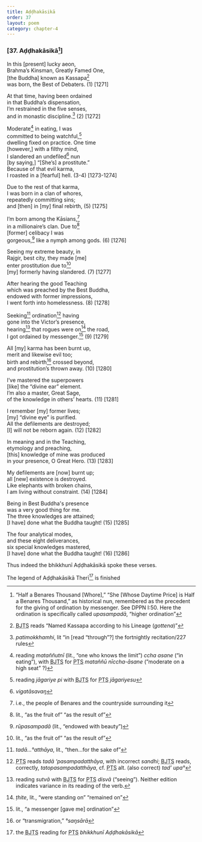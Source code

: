 ```yaml
---
title: Aḍḍhakāsikā
order: 37
layout: poem
category: chapter-4
---
```


### \[37. Aḍḍhakāsikā[^1]\]

In this \[present\] lucky aeon,  
Brahma’s Kinsman, Greatly Famed One,  
\[the Buddha\] known as Kassapa[^2]  
was born, the Best of Debaters. (1) \[1271\]

At that time, having been ordained  
in that Buddha’s dispensation,  
I’m restrained in the five senses,  
and in monastic discipline.[^3] (2) \[1272\]

Moderate[^4] in eating, I was  
committed to being watchful,[^5]  
dwelling fixed on practice. One time  
\[however,\] with a filthy mind,  
I slandered an undefiled[^6] nun  
\[by saying,\] “\[She’s\] a prostitute.”  
Because of that evil karma,  
I roasted in a \[fearful\] hell. (3-4) \[1273-1274\]

Due to the rest of that karma,  
I was born in a clan of whores,  
repeatedly committing sins;  
and \[then\] in \[my\] final rebirth, (5) \[1275\]

I’m born among the Kāsians,[^7]  
in a millionaire’s clan. Due to[^8]  
\[former\] celibacy I was  
gorgeous,[^9] like a nymph among gods. (6) \[1276\]

Seeing my extreme beauty, in  
Rajgir, best city, they made \[me\]  
enter prostitution due to[^10]  
\[my\] formerly having slandered. (7) \[1277\]

After hearing the good Teaching  
which was preached by the Best Buddha,  
endowed with former impressions,  
I went forth into homelessness. (8) \[1278\]

Seeking[^11] ordination[^12] having  
gone into the Victor’s presence,  
hearing[^13] that rogues were on[^14] the road,  
I got ordained by messenger.[^15] (9) \[1279\]

All \[my\] karma has been burnt up,  
merit and likewise evil too;  
birth and rebirth[^16] crossed beyond,  
and prostitution’s thrown away. (10) \[1280\]

I’ve mastered the superpowers  
\[like\] the “divine ear” element.  
I’m also a master, Great Sage,  
of the knowledge in others’ hearts. (11) \[1281\]

I remember \[my\] former lives;  
\[my\] “divine eye” is purified.  
All the defilements are destroyed;  
\[I\] will not be reborn again. (12) \[1282\]

In meaning and in the Teaching,  
etymology and preaching,  
\[this\] knowledge of mine was produced  
in your presence, O Great Hero. (13) \[1283\]

My defilements are \[now\] burnt up;  
all \[new\] existence is destroyed.  
Like elephants with broken chains,  
I am living without constraint. (14) \[1284\]

Being in Best Buddha's presence  
was a very good thing for me.  
The three knowledges are attained;  
\[I have\] done what the Buddha taught! (15) \[1285\]

The four analytical modes,  
and these eight deliverances,  
six special knowledges mastered,  
\[I have\] done what the Buddha taught! (16) \[1286\]

Thus indeed the bhikkhunī Aḍḍhakāsikā spoke these verses.

The legend of Aḍḍhakāsikā Therī[^17] is finished

[^1]: “Half a Benares Thousand \[Whore\],” “She \[Whose Daytime Price\] is Half a Benares Thousand,” as historical nun, remembered as the precedent for the giving of ordination by messenger. See DPPN I:50. Here the ordination is specifically called *upasampadā*, “higher ordination”

[^2]: <abbr title="Buddha Jayanthi Tripitaka Series">BJTS</abbr> reads “Named Kassapa according to his Lineage (*gottena*)”

[^3]: *patimokkhamhi*, lit “in \[read “through”?\] the fortnightly recitation/227 rules

[^4]: reading *mataññutnī* (lit., “one who knows the limit”) *<span class="diacritics" data-state="on">c</span><span class="no-diacritics" data-state="off">ch</span>a asane* (“in eating”), with <abbr title="Buddha Jayanthi Tripitaka Series">BJTS</abbr> for <abbr title="Pali Text Society">PTS</abbr> *mataññū nī<span class="diacritics" data-state="on">c</span><span class="no-diacritics" data-state="off">ch</span>a-āsane* (”moderate on a high seat” ?)

[^5]: reading *jāgariye pi* with <abbr title="Buddha Jayanthi Tripitaka Series">BJTS</abbr> for <abbr title="Pali Text Society">PTS</abbr> *jāgariyesu*

[^6]: *vigatāsavaŋ*

[^7]: i.e., the people of Benares and the countryside surrounding it

[^8]: lit., “as the fruit of” “as the result of”

[^9]: *rūpasampadā* (lit., “endowed with beauty”)

[^10]: lit., “as the fruit of” “as the result of”

[^11]: *tadā…°atthāya*, lit., “then…for the sake of”

[^12]: <abbr title="Pali Text Society">PTS</abbr> reads *tadā ‘pasampadatthāya*, with incorrect *sandhi*; <abbr title="Buddha Jayanthi Tripitaka Series">BJTS</abbr> reads, correctly, *tatopasampadatthāya*, cf. <abbr title="Pali Text Society">PTS</abbr> alt. (also correct) *tad’ upa°*

[^13]: reading *sutvā* with <abbr title="Buddha Jayanthi Tripitaka Series">BJTS</abbr> for <abbr title="Pali Text Society">PTS</abbr> *disvā* (“seeing”). Neither edition indicates variance in its reading of the verb.

[^14]: *ṭhite*, lit., “were standing on” “remained on”

[^15]: lit., “a messenger \[gave me\] ordination”

[^16]: or “transmigration,” *°saŋsārā*

[^17]: the <abbr title="Buddha Jayanthi Tripitaka Series">BJTS</abbr> reading for <abbr title="Pali Text Society">PTS</abbr> *bhikkhunī Aḍḍhakāsikā*
